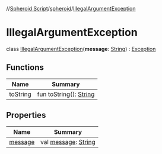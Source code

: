 //[Spheroid Script](../../index.md)/[spheroid](../index.md)/[IllegalArgumentException](index.md)



# IllegalArgumentException  
 class [IllegalArgumentException](index.md)(**message**: [String](../-string/index.md)) : [Exception](../-exception/index.md)   


## Functions  
  
|  Name|  Summary| 
|---|---|
| toString| fun toString(): [String](../../spheroid/-string/index.md)  <br>


## Properties  
  
|  Name|  Summary| 
|---|---|
| [message](index.md#spheroid/IllegalArgumentException/message/#/PointingToDeclaration/)|  val [message](index.md#spheroid/IllegalArgumentException/message/#/PointingToDeclaration/): [String](../-string/index.md)   <br>

